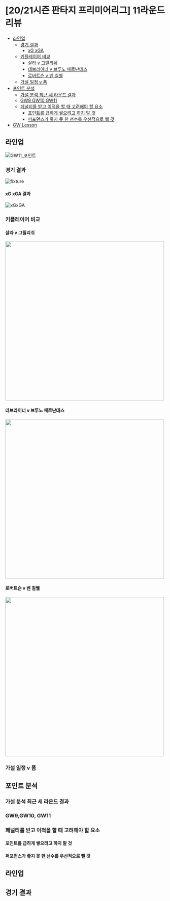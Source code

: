 # [20/21시즌 판타지 프리미어리그] 11라운드 리뷰

- [라인업](#라인업)
  * [경기 결과](#경기-결과)
    + [xG xGA](#xg-xga-결과)
  * [키플레이어 비교](#키플레이어-비교)
    + [살라 v 그릴리쉬](#살라-v-그릴리쉬)
    + [데브라이너 v 브루노 페르난데스](#데브라이너-v-브루노-페르난데스)
    + [로버트슨 v 벤 칠웰](#로버트슨-v-벤-칠웰)
  * [가설 일정 v 폼](#가설-일정-v-폼)
- [포인트 분석](#포인트-분석)
  * [가설 분석 최근 세 라운드 결과](#가설-분석-최근-세-라운드-결과)
  * [GW9 GW10 GW11](#gw9-gw10-gw11) 
  * [페널티를 받고 이적을 할 때 고려해야 할 요소](#페널티를-받고-이적을-할-때-고려해야-할-요소)
    + [포인트를 급하게 쌓으려고 하지 말 것](#포인트를-급하게-쌓으려고-하지-말-것)
    + [퍼포먼스가 좋지 못 한 선수를 우선적으로 뺄 것](#퍼포먼스가-좋지-못-한-선수를-우선적으로-뺄-것) 
- [GW Lesson](#포인트-분석)



## 라인업

![GW11_포인트](https://user-images.githubusercontent.com/51032518/101290501-12404480-3846-11eb-9aa9-718fa70aa2a6.png)

### 경기 결과

![fixture](https://user-images.githubusercontent.com/51032518/101290534-49165a80-3846-11eb-9d26-46268f30b968.png)

#### xG xGA 결과

![xGxGA](https://user-images.githubusercontent.com/51032518/101290682-3c463680-3847-11eb-969a-5a8e654f4667.png)

### 키플레이어 비교

#### 살라 v 그릴리쉬

<img src="https://user-images.githubusercontent.com/51032518/101291511-b3ca9480-384c-11eb-9e21-c68b4279d238.png" width="500" />

#### 데브라이너 v 브루노 페르난데스

<img src="https://user-images.githubusercontent.com/51032518/101291512-b5945800-384c-11eb-855a-a74da92a9de6.png" width="500" />

#### 로버트슨 v 벤 칠웰

<img src="https://user-images.githubusercontent.com/51032518/101291513-b6c58500-384c-11eb-80e9-ee0511ff8ebe.png" width="500" />

### 가설 일정 v 폼


## 포인트 분석

### 가설 분석 최근 세 라운드 결과

### GW9,GW10, GW11

### 페널티를 받고 이적을 할 때 고려해야 할 요소

#### 포인트를 급하게 쌓으려고 하지 말 것

#### 퍼포먼스가 좋지 못 한 선수를 우선적으로 뺄 것



## 라인업




## 경기 결과





